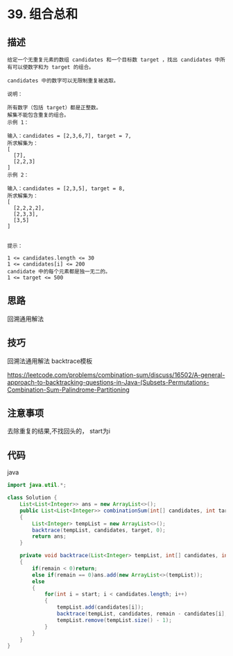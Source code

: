 # 39. 组合总和

## 描述

```
给定一个无重复元素的数组 candidates 和一个目标数 target ，找出 candidates 中所有可以使数字和为 target 的组合。

candidates 中的数字可以无限制重复被选取。

说明：

所有数字（包括 target）都是正整数。
解集不能包含重复的组合。 
示例 1：

输入：candidates = [2,3,6,7], target = 7,
所求解集为：
[
  [7],
  [2,2,3]
]
示例 2：

输入：candidates = [2,3,5], target = 8,
所求解集为：
[
  [2,2,2,2],
  [2,3,3],
  [3,5]
]
 

提示：

1 <= candidates.length <= 30
1 <= candidates[i] <= 200
candidate 中的每个元素都是独一无二的。
1 <= target <= 500

```

## 思路

回溯通用解法

## 技巧

回溯法通用解法 backtrace模板


https://leetcode.com/problems/combination-sum/discuss/16502/A-general-approach-to-backtracking-questions-in-Java-(Subsets-Permutations-Combination-Sum-Palindrome-Partitioning

## 注意事项

去除重复的结果,不找回头的， start为i



## 代码

java

```java
import java.util.*;

class Solution {
    List<List<Integer>> ans = new ArrayList<>();
    public List<List<Integer>> combinationSum(int[] candidates, int target) 
    {
        List<Integer> tempList = new ArrayList<>();
        backtrace(tempList, candidates, target, 0);
        return ans;
    }

    private void backtrace(List<Integer> tempList, int[] candidates, int remain, int start)
    {
        if(remain < 0)return;
        else if(remain == 0)ans.add(new ArrayList<>(tempList));
        else
        {
            for(int i = start; i < candidates.length; i++)
            {
                tempList.add(candidates[i]);
                backtrace(tempList, candidates, remain - candidates[i], i);
                tempList.remove(tempList.size() - 1);
            }
        }
    }
}
```